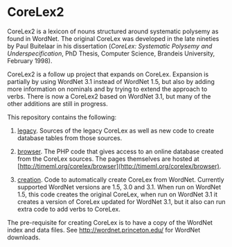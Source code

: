 # CoreLex2

CoreLex2 is a lexicon of nouns structured around systematic polysemy as found in WordNet. The original CoreLex was developed in the late nineties by Paul Buitelaar in his dissertation (*CoreLex: Systematic Polysemy and Underspecification*, PhD Thesis, Computer Science, Brandeis University, February 1998).

CoreLex2 is a follow up project that expands on CoreLex. Expansion is partially by using WordNet 3.1 instead of WordNet 1.5, but also by adding more information on nominals and by trying to extend the approach to verbs. There is now a CoreLex2 based on WordNet 3.1, but many of the other additions are still in progress.

This repository contains the following:

1. [legacy](legacy). Sources of the legacy CoreLex as well as new code to create database tables from those sources.

2. [browser](browser). The PHP code that gives access to an online database created from the CoreLex sources. The pages themselves are hosted at [http://timeml.org/corelex/browser](http://timeml.org/corelex/browser).

3. [creation](creation). Code to automatically create CoreLex from WordNet. Currently supported WordNet versions are 1.5, 3.0 and 3.1. When run on WordNet 1.5, this code creates the original CoreLex, when run on WordNet 3.1 it creates a version of CoreLex updated for WordNet 3.1, but it also can run extra code to add verbs to CoreLex.

The pre-requisite for creating CoreLex is to have a copy of the WordNet index and data files. See http://wordnet.princeton.edu/ for WordNet downloads.
